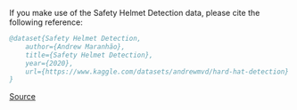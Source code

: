 If you make use of the Safety Helmet Detection data, please cite the following reference:

``` bibtex 
@dataset{Safety Helmet Detection,
	author={Andrew Maranhão},
	title={Safety Helmet Detection},
	year={2020},
	url={https://www.kaggle.com/datasets/andrewmvd/hard-hat-detection}
}
```

[Source](https://www.kaggle.com/datasets/andrewmvd/hard-hat-detection)
